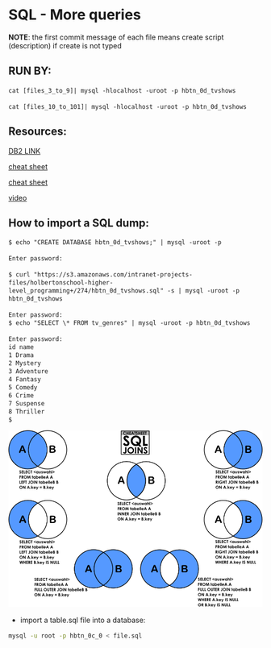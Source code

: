 # SQL - More queries

**NOTE**: the first commit message of each file means create script (description) if create is not typed

## **RUN BY**:

    cat [files_3_to_9]| mysql -hlocalhost -uroot -p hbtn_0d_tvshows

    cat [files_10_to_101]| mysql -hlocalhost -uroot -p hbtn_0d_tvshows

## Resources:

[DB2 LINK](https://s3.amazonaws.com/intranet-projects-files/holbertonschool-higher-level_programming+/274/hbtn_0d_tvshows_rate.sql)

[cheat sheet](https://intellipaat.com/mediaFiles/2019/02/SQL-Commands-Cheat-Sheet.pdf?US)

[cheat sheet](https://www.newthinktank.com/2014/08/mysql-video-tutorial/)

[video](https://www.youtube.com/watch?v=yPu6qV5byu4)

## How to import a SQL dump:

```shell
$ echo "CREATE DATABASE hbtn_0d_tvshows;" | mysql -uroot -p

Enter password:

$ curl "https://s3.amazonaws.com/intranet-projects-files/holbertonschool-higher-level_programming+/274/hbtn_0d_tvshows.sql" -s | mysql -uroot -p hbtn_0d_tvshows

Enter password:
$ echo "SELECT \* FROM tv_genres" | mysql -uroot -p hbtn_0d_tvshows

Enter password:
id name
1 Drama
2 Mystery
3 Adventure
4 Fantasy
5 Comedy
6 Crime
7 Suspense
8 Thriller
$

```

![joins](image.png)


* import a table.sql file into a database:
```bash
mysql -u root -p hbtn_0c_0 < file.sql
```
